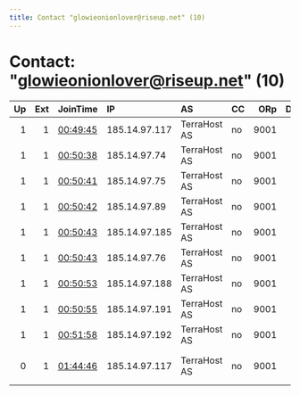 ```yaml
---
title: Contact "glowieonionlover@riseup.net" (10)
---
```


# Contact: "glowieonionlover@riseup.net" (10)

|   Up |   Ext | JoinTime                                                                                              | IP            | AS           | CC   |   ORp |   Dirp | OS    | Version           | Nickname      |   eFamMembers |
|-----:|------:|:------------------------------------------------------------------------------------------------------|:--------------|:-------------|:-----|------:|-------:|:------|:------------------|:--------------|--------------:|
|    1 |     1 | [00:49:45](https://nusenu.github.io/OrNetStats/w/relay/05AD9DB7A5BE8D500BC802C285671EF5AA34A307.html) | 185.14.97.117 | TerraHost AS | no   |  9001 |      0 | Linux | 0.4.6.9           | bohrium615    |             1 |
|    1 |     1 | [00:50:38](https://nusenu.github.io/OrNetStats/w/relay/0995AA0DD38CD1A79CCECCCA9941655223D64249.html) | 185.14.97.74  | TerraHost AS | no   |  9001 |      0 | Linux | 0.4.6.9           | nobelium444   |             1 |
|    1 |     1 | [00:50:41](https://nusenu.github.io/OrNetStats/w/relay/A271BAE6672E014CDC10B1752F510D461B2DBE54.html) | 185.14.97.75  | TerraHost AS | no   |  9001 |      0 | Linux | 0.4.6.9           | dubnium389    |             1 |
|    1 |     1 | [00:50:42](https://nusenu.github.io/OrNetStats/w/relay/6400A228FE2AD99226D31B84D074D12CE7830193.html) | 185.14.97.89  | TerraHost AS | no   |  9001 |      0 | Linux | 0.4.6.9           | neodymium901  |             1 |
|    1 |     1 | [00:50:43](https://nusenu.github.io/OrNetStats/w/relay/7F946D8DADF7BFF780F5460B7F7A844F55EAA32B.html) | 185.14.97.185 | TerraHost AS | no   |  9001 |      0 | Linux | 0.4.6.9           | seaborgium302 |             1 |
|    1 |     1 | [00:50:43](https://nusenu.github.io/OrNetStats/w/relay/905076E5F3878DA911029E43F9AD2B4DB4E62108.html) | 185.14.97.76  | TerraHost AS | no   |  9001 |      0 | Linux | 0.4.6.9           | nickel514     |             1 |
|    1 |     1 | [00:50:53](https://nusenu.github.io/OrNetStats/w/relay/08AD287825048674683CA8334CA0B6EDE3C6DF6B.html) | 185.14.97.188 | TerraHost AS | no   |  9001 |      0 | Linux | 0.4.6.9           | dubnium824    |             1 |
|    1 |     1 | [00:50:55](https://nusenu.github.io/OrNetStats/w/relay/74A4075B1EF61824120FBFC2C957F47355D346F3.html) | 185.14.97.191 | TerraHost AS | no   |  9001 |      0 | Linux | 0.4.6.9           | technetium226 |             1 |
|    1 |     1 | [00:51:58](https://nusenu.github.io/OrNetStats/w/relay/700DAC685F0D3EB97DAF2E1CD43B6A2AEA027CC6.html) | 185.14.97.192 | TerraHost AS | no   |  9001 |      0 | Linux | 0.4.6.9           | neptunium391  |             1 |
|    0 |     1 | [01:44:46](https://nusenu.github.io/OrNetStats/w/relay/65AFEC9EA468B2556FE3B8CCFD306AF19877B003.html) | 185.14.97.117 | TerraHost AS | no   |  9001 |      0 | Linux | 0.4.7.3-alpha-dev | lithium27     |             1 |
